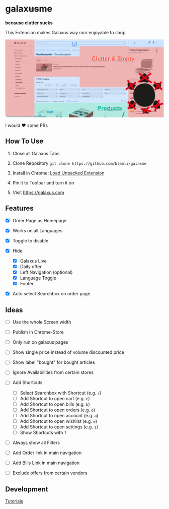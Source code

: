 # galax~~us~~me
__because clutter sucks__

This Extension makes Galaxus way mor enjoyable to shop.

![2023-10-05_17-25-16](assets/2023-10-05_17-25-16.png)

I would :heart: some PRs



## How To Use

1. Close all Galaxus Tabs

2. Clone Repository `git clone https://github.com/blemli/galaxme`

3. Install in Chrome: [Load Unpacked Extension](https://developer.chrome.com/docs/extensions/mv3/getstarted/development-basics/#load-unpacked)

4. Pin it to Toolbar and turn it on

5. Visit https://galaxus.com

   

## Features

- [x] Order Page as Homepage

- [x] Works on all Languages

- [x] Toggle to disable

- [x] Hide:
    - [x] Galaxus Live
    - [x] Daily offer
    - [x] Left Navigation (optional)
    - [x] Language Toggle
    - [x] Footer
    
- [x] Auto select Searchbox on order page

    


## Ideas
- [ ] Use the whole Screen width
- [ ] Publish In Chrome-Store
- [ ] Only run on galaxus pages
- [ ] Show single price instead of volume discounted price
- [ ] Show label "bought" for bought articles
- [ ] Ignore Availabilities from certain stores
- [ ] Add Shortcuts
    - [ ] Select Searchbox with Shortcut (e.g. `/`)
    - [ ] Add Shortcut to open cart (e.g. `c`)
    - [ ] Add Shortcut to open bills (e.g. `b`)
    - [ ] Add Shortcut to open orders (e.g. `o`)
    - [ ] Add Shortcut to open account (e.g. `a`)
    - [ ] Add Shortcut to open wishlist (e.g. `w`)
    - [ ] Add Shortcut to open settings (e.g. `s`)
    - [ ] Show Shortcuts with `?`
- [ ] Always show all Filters
- [ ] Add Order link in main navigation
- [ ] Add Bills Link in main navigation
- [ ] Exclude offers from certain vendors



## Development

[Tutorials](https://developer.chrome.com/docs/extensions/mv3/getstarted/extensions-101/#building)
